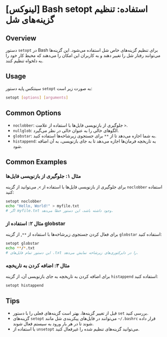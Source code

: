 # [لینوکس] Bash setopt استفاده: تنظیم گزینه‌های شل

## Overview
دستور `setopt` در Bash برای تنظیم گزینه‌های خاص شل استفاده می‌شود. این گزینه‌ها می‌توانند رفتار شل را تغییر دهند و به کاربران این امکان را می‌دهند که محیط کار خود را به دلخواه تنظیم کنند.

## Usage
سینتکس پایه دستور `setopt` به صورت زیر است:

```bash
setopt [options] [arguments]
```

## Common Options
- `noclobber`: جلوگیری از بازنویسی فایل‌ها با استفاده از علامت `>`.
- `nullglob`: الگوهای خالی را به عنوان خالی در نظر می‌گیرد.
- `globstar`: به شما اجازه می‌دهد تا از `**` برای جستجوی زیرشاخه‌ها استفاده کنید.
- `histappend`: به تاریخچه فرمان‌ها اجازه می‌دهد تا به جای بازنویسی، به آن اضافه شود.

## Common Examples
### مثال ۱: جلوگیری از بازنویسی فایل‌ها
برای جلوگیری از بازنویسی فایل‌ها با استفاده از `>`, می‌توانید از گزینه `noclobber` استفاده کنید:

```bash
setopt noclobber
echo "Hello, World!" > myfile.txt
# اگر myfile.txt وجود داشته باشد، این دستور خطا می‌دهد.
```

### مثال ۲: استفاده از globstar
برای فعال کردن جستجوی زیرشاخه‌ها با استفاده از `**`, از گزینه `globstar` استفاده کنید:

```bash
setopt globstar
echo **/*.txt
# این دستور تمام فایل‌های .txt را در دایرکتوری‌های زیرشاخه نمایش می‌دهد.
```

### مثال ۳: اضافه کردن به تاریخچه
برای اضافه کردن به تاریخچه به جای بازنویسی آن، از گزینه `histappend` استفاده کنید:

```bash
setopt histappend
```

## Tips
- قبل از تغییر گزینه‌ها، بهتر است گزینه‌های فعلی را با دستور `set` بررسی کنید.
- گزینه‌های `setopt` می‌توانند در فایل‌های پیکربندی شل مانند `~/.bashrc` قرار داده شوند تا در هر بار ورود به سیستم فعال شوند.
- با استفاده از `unsetopt` می‌توانید گزینه‌های تنظیم شده را غیرفعال کنید.